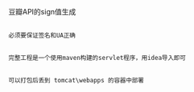 
豆瓣API的sign值生成


```

必须要保证签名和UA正确


完整工程是一个使用maven构建的servlet程序，用idea导入即可


可以打包后丢到 tomcat\webapps 的容器中部署